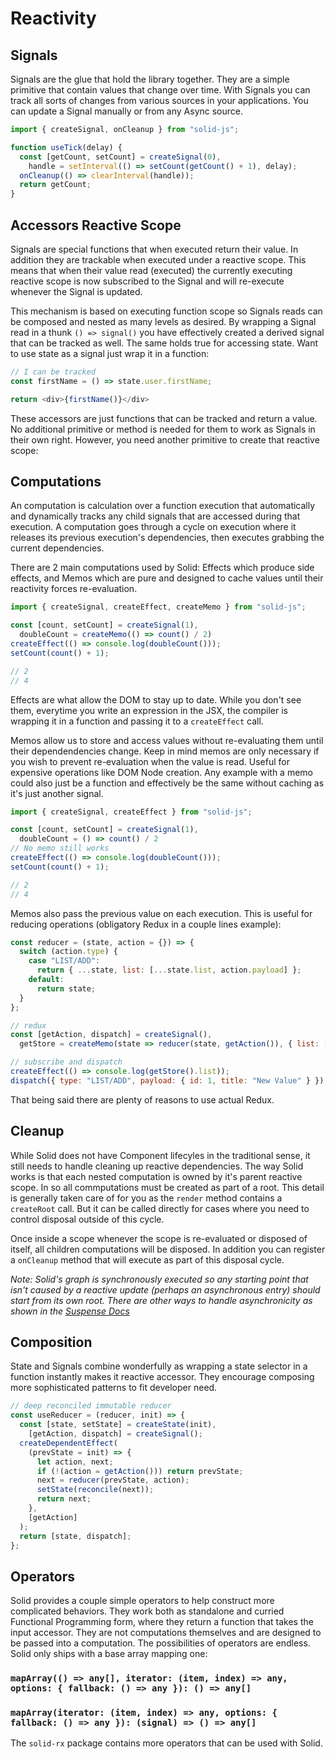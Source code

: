 # Reactivity

## Signals

Signals are the glue that hold the library together. They are a simple primitive that contain values that change over time. With Signals you can track all sorts of changes from various sources in your applications. You can update a Signal manually or from any Async source.

```js
import { createSignal, onCleanup } from "solid-js";

function useTick(delay) {
  const [getCount, setCount] = createSignal(0),
    handle = setInterval(() => setCount(getCount() + 1), delay);
  onCleanup(() => clearInterval(handle));
  return getCount;
}
```

## Accessors Reactive Scope

Signals are special functions that when executed return their value. In addition they are trackable when executed under a reactive scope. This means that when their value read (executed) the currently executing reactive scope is now subscribed to the Signal and will re-execute whenever the Signal is updated.

This mechanism is based on executing function scope so Signals reads can be composed and nested as many levels as desired. By wrapping a Signal read in a thunk `() => signal()` you have effectively created a derived signal that can be tracked as well. The same holds true for accessing state. Want to use state as a signal just wrap it in a function:

```js
// I can be tracked
const firstName = () => state.user.firstName;

return <div>{firstName()}</div>
```

These accessors are just functions that can be tracked and return a value. No additional primitive or method is needed for them to work as Signals in their own right. However, you need another primitive to create that reactive scope:

## Computations

An computation is calculation over a function execution that automatically and dynamically tracks any child signals that are accessed during that execution. A computation goes through a cycle on execution where it releases its previous execution's dependencies, then executes grabbing the current dependencies.

There are 2 main computations used by Solid: Effects which produce side effects, and Memos which are pure and designed to cache values until their reactivity forces re-evaluation.

```js
import { createSignal, createEffect, createMemo } from "solid-js";

const [count, setCount] = createSignal(1),
  doubleCount = createMemo(() => count() / 2)
createEffect(() => console.log(doubleCount()));
setCount(count() + 1);

// 2
// 4
```
Effects are what allow the DOM to stay up to date. While you don't see them, everytime you write an expression in the JSX, the compiler is wrapping it in a function and passing it to a `createEffect` call.

Memos allow us to store and access values without re-evaluating them until their dependendencies change.
Keep in mind memos are only necessary if you wish to prevent re-evaluation when the value is read. Useful for expensive operations like DOM Node creation. Any example with a memo could also just be a function and effectively be the same without caching as it's just another signal.

```js
import { createSignal, createEffect } from "solid-js";

const [count, setCount] = createSignal(1),
  doubleCount = () => count() / 2
// No memo still works
createEffect(() => console.log(doubleCount()));
setCount(count() + 1);

// 2
// 4
```

Memos also pass the previous value on each execution. This is useful for reducing operations (obligatory Redux in a couple lines example):

```js
const reducer = (state, action = {}) => {
  switch (action.type) {
    case "LIST/ADD":
      return { ...state, list: [...state.list, action.payload] };
    default:
      return state;
  }
};

// redux
const [getAction, dispatch] = createSignal(),
  getStore = createMemo(state => reducer(state, getAction()), { list: [] });

// subscribe and dispatch
createEffect(() => console.log(getStore().list));
dispatch({ type: "LIST/ADD", payload: { id: 1, title: "New Value" } });
```

That being said there are plenty of reasons to use actual Redux.

## Cleanup

While Solid does not have Component lifecyles in the traditional sense, it still needs to handle cleaning up reactive dependencies. The way Solid works is that each nested computation is owned by it's parent reactive scope. In so all commputations must be created as part of a root. This detail is generally taken care of for you as the `render` method contains a `createRoot` call. But it can be called directly for cases where you need to control disposal outside of this cycle.

Once inside a scope whenever the scope is re-evaluated or disposed of itself, all children computations will be disposed. In addition you can register a `onCleanup` method that will execute as part of this disposal cycle.

*Note: Solid's graph is synchronously executed so any starting point that isn't caused by a reactive update (perhaps an asynchronous entry) should start from its own root. There are other ways to handle asynchronicity as shown in the [Suspense Docs](./supense.md)*

## Composition

State and Signals combine wonderfully as wrapping a state selector in a function instantly makes it reactive accessor. They encourage composing more sophisticated patterns to fit developer need.

```js
// deep reconciled immutable reducer
const useReducer = (reducer, init) => {
  const [state, setState] = createState(init),
    [getAction, dispatch] = createSignal();
  createDependentEffect(
    (prevState = init) => {
      let action, next;
      if (!(action = getAction())) return prevState;
      next = reducer(prevState, action);
      setState(reconcile(next));
      return next;
    },
    [getAction]
  );
  return [state, dispatch];
};
```

## Operators

Solid provides a couple simple operators to help construct more complicated behaviors. They work both as standalone and curried Functional Programming form, where they return a function that takes the input accessor. They are not computations themselves and are designed to be passed into a computation. The possibilities of operators are endless. Solid only ships with a base array mapping one:

### `mapArray(() => any[], iterator: (item, index) => any, options: { fallback: () => any }): () => any[]`

### `mapArray(iterator: (item, index) => any, options: { fallback: () => any }): (signal) => () => any[]`

The `solid-rx` package contains more operators that can be used with Solid.
